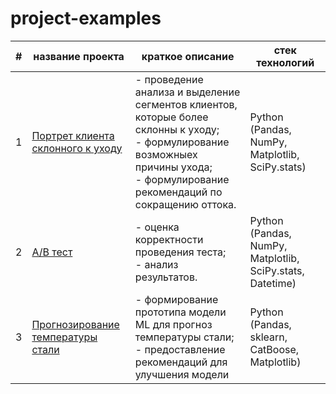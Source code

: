 # project-examples
| # | название проекта | краткое описание | стек технологий |
|---|----------------------------|--------------------------------|-----------------------|
| 1 | [Портрет клиента склонного к уходу](https://github.com/Maks-1011/project-examples/tree/main/bank_clients_profile)|- проведение анализа и выделение сегментов клиентов, которые более склонны к уходу; <br/> - формулирование возможныех причины ухода; <br/> - формулирование рекомендаций по сокращению оттока. | Python (Pandas, NumPy, Matplotlib, SciPy.stats)|
| 2 | [A/B тест](https://github.com/Maks-1011/project-examples/tree/main/ab_test)| - оценка корректности проведения теста; <br/> - анализ результатов.| Python (Pandas, NumPy, Matplotlib, SciPy.stats, Datetime)
| 3 | [Прогнозирование температуры стали](https://github.com/Maks-1011/project-examples/tree/main/steel_temperature_prediction) | - формирование прототипа модели ML для прогноз температуры стали; <br/> - предоставление рекомендаций для улучшения модели | Python (Pandas, sklearn, CatBoose, Matplotlib)
